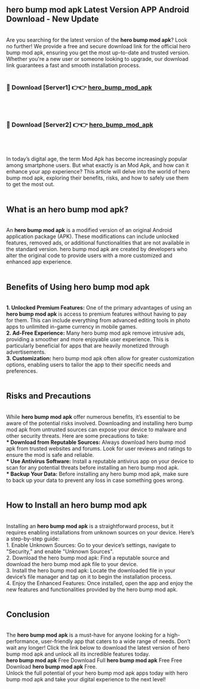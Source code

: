 ## hero bump mod apk Latest Version APP Android Download - New Update
<br>
Are you searching for the latest version of the <strong>hero bump mod apk</strong>? Look no further! We provide a free and secure download link for the official hero bump mod apk, ensuring you get the most up-to-date and trusted version. Whether you're a new user or someone looking to upgrade, our download link guarantees a fast and smooth installation process.
<br>
<br>
<h3>🔴 Download [Server1] 👉👉 <a href="https://modyolo.store/hero+bump+mod+apk">hero_bump_mod_apk</a></h3><br>
<br>
<h3>🔴 Download [Server2] 👉👉 <a href="https://modyolo.store/hero+bump+mod+apk">hero_bump_mod_apk</a></h3><br>
<br>
<br>
In today’s digital age, the term Mod Apk has become increasingly popular among smartphone users. But what exactly is an Mod Apk, and how can it enhance your app experience? This article will delve into the world of hero bump mod apk, exploring their benefits, risks, and how to safely use them to get the most out.
<br>
<br>
<h2>What is an hero bump mod apk?</h2>
<br>
An <strong>hero bump mod apk</strong> is a modified version of an original Android application package (APK). These modifications can include unlocked features, removed ads, or additional functionalities that are not available in the standard version. hero bump mod apk are created by developers who alter the original code to provide users with a more customized and enhanced app experience.
<br>
<br>
<h2>Benefits of Using hero bump mod apk</h2>
<br>
<strong> 1. Unlocked Premium Features:</strong> One of the primary advantages of using an <strong>hero bump mod apk</strong> is access to premium features without having to pay for them. This can include everything from advanced editing tools in photo apps to unlimited in-game currency in mobile games.
<br>
<strong> 2. Ad-Free Experience:</strong> Many hero bump mod apk remove intrusive ads, providing a smoother and more enjoyable user experience. This is particularly beneficial for apps that are heavily monetized through advertisements.
<br>
<strong> 3. Customization:</strong> hero bump mod apk often allow for greater customization options, enabling users to tailor the app to their specific needs and preferences.
<br>
<br>
<h2>Risks and Precautions</h2>
<br>
While <strong>hero bump mod apk</strong> offer numerous benefits, it’s essential to be aware of the potential risks involved. Downloading and installing hero bump mod apk from untrusted sources can expose your device to malware and other security threats. Here are some precautions to take:
<br>
<strong> * Download from Reputable Sources:</strong> Always download hero bump mod apk from trusted websites and forums. Look for user reviews and ratings to ensure the mod is safe and reliable.
<br>
<strong> * Use Antivirus Software:</strong> Install a reputable antivirus app on your device to scan for any potential threats before installing an hero bump mod apk.
<br>
<strong> * Backup Your Data:</strong> Before installing any hero bump mod apk, make sure to back up your data to prevent any loss in case something goes wrong.
<br>
<br>
<h2>How to Install an hero bump mod apk</h2>
<br>
Installing an <strong>hero bump mod apk</strong> is a straightforward process, but it requires enabling installations from unknown sources on your device. Here’s a step-by-step guide:
<br>
 1. Enable Unknown Sources: Go to your device’s settings, navigate to "Security," and enable "Unknown Sources".
<br>
 2. Download the hero bump mod apk: Find a reputable source and download the hero bump mod apk file to your device.
<br>
 3. Install the hero bump mod apk: Locate the downloaded file in your device’s file manager and tap on it to begin the installation process.
<br>
 4. Enjoy the Enhanced Features: Once installed, open the app and enjoy the new features and functionalities provided by the hero bump mod apk.
<br>
<br>
<h2><strong>Conclusion</strong></h2>
<br>
The <strong>hero bump mod apk</strong> is a must-have for anyone looking for a high-performance, user-friendly app that caters to a wide range of needs. Don’t wait any longer! Click the link below to download the latest version of hero bump mod apk and unlock all its incredible features today.
<br>
<strong>hero bump mod apk</strong> Free Download Full <strong>hero bump mod apk</strong> Free Free Download <strong>hero bump mod apk</strong> Free.
<br>
Unlock the full potential of your hero bump mod apk apps today with hero bump mod apk and take your digital experience to the next level!